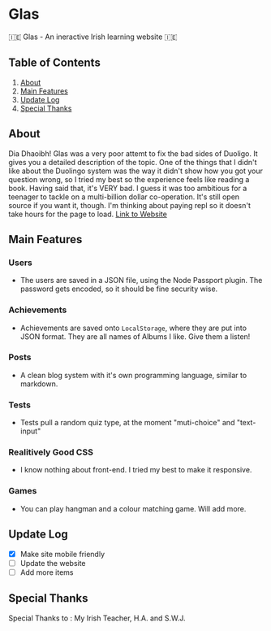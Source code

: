 # Glas
🇮🇪 Glas - An ineractive Irish learning website 🇮🇪
## Table of Contents
1. [About](#about)
2. [Main Features](#main-features)
3. [Update Log](#update-log)
4. [Special Thanks](#special-thanks)
## About
Dia Dhaoibh! Glas was a very poor attemt to fix the bad sides of Duoligo. It gives you a detailed description of the topic. One of the things that I didn't like about the Duolingo system was the way it didn't show how you got your question wrong, so I tried my best so the experience feels like reading a book. Having said that, it's VERY bad. I guess it was too ambitious for a teenager to tackle on a multi-billion dollar co-operation. It's still open source if you want it, though. I'm thinking about paying repl so it doesn't take hours for the page to load. [Link to Website](https://glas.low-fat-lard.repl.co)
## Main Features
### Users
- The users are saved in a JSON file, using the Node Passport plugin. The password gets encoded, so it should be fine security wise. 
### Achievements 
- Achievements are saved onto `LocalStorage`, where they are put into JSON format. They are all names of Albums I like. Give them a listen!
### Posts
- A clean blog system with it's own programming language, similar to markdown.
### Tests
- Tests pull a random quiz type, at the moment "muti-choice" and "text-input"
### Realitively Good CSS
- I know nothing about front-end. I tried my best to make it responsive.
### Games
- You can play hangman and a colour matching game. Will add more.
## Update Log
- [x] Make site mobile friendly
- [ ] Update the website
- [ ] Add more items
## Special Thanks
Special Thanks to : My Irish Teacher, H.A. and S.W.J.
